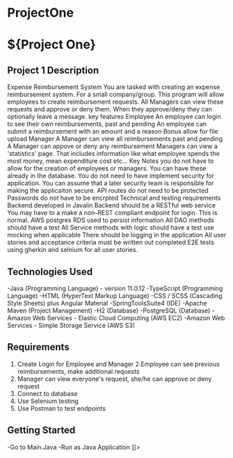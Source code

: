 # ProjectOne
# ${Project One}
## Project 1 Description
Expense Reimbursement System You are tasked with creating an expense reimbursement system. For a small company/group. This program will allow employees to create reimbursement requests. All Managers can view these requests and approve or deny them. When they approve/deny they can optionally leave a message. key features Employee An employee can login to see their own reimbursements, past and pending An employee can submit a reimbursement with an amount and a reason Bonus allow for file upload Manager A Manager can view all reimbursements past and pending A Manager can appove or deny any reimbursement Managers can view a 'statistics' page. That includes information like what employee spends the most money, mean expenditure cost etc... Key Notes you do not have to allow for the creation of employees or managers. You can have these already in the database. You do not need to have implement security for application. You can assume that a later security team is responsible for making the applicaiton secure. API routes do not need to be protected Passwords do not have to be encrpted Technical and testing requirements Backend developed in Javalin Backend should be a RESTful web service You may have to a make a non-REST compliant endpoint for login. This is normal. AWS postgres RDS used to persist information All DAO methods should have a test All Service methods with logic should have a test use mocking when applicable There should be logging in the application All user stories and acceptance criteria must be written out completed E2E tests using gherkin and selnium for all user stories.
## Technologies Used
-Java (Programming Language) - version 11.0.12
-TypeScript (Programming Language)
-HTML (HyperText Markup Language)
-CSS / SCSS (Cascading Style Sheets) plus Angular Material
-SpringToolsSuite4 (IDE)
-Apache Maven (Project Management)
-H2 (Database)
-PostgreSQL (Database)
-Amazon Web Services - Elastic Cloud Computing (AWS EC2)
-Amazon Web Services - Simple Storage Service (AWS S3)
## Requirements
1. Create Login for Employee and Manager
2.Employee can see previous reimbursements, make additional requests
3. Manager can view everyone's request, she/he can approve or deny request
4. Connect to database
5. Use Selenium testing
6. Use Postman to test endpoints
## Getting Started
-Go to Main.Java
-Run as Java Application
]]>
